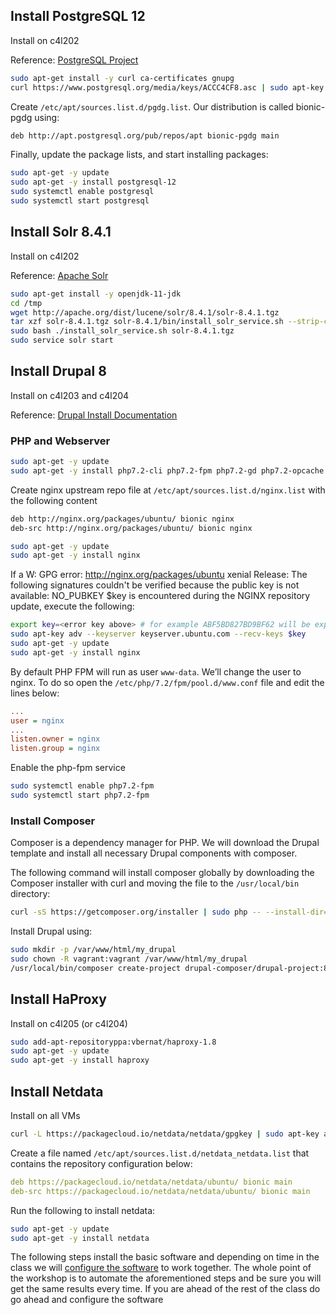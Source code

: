 ## Install PostgreSQL 12 

Install on c4l202

Reference: [PostgreSQL Project](https://wiki.postgresql.org/wiki/Apt)

```bash
sudo apt-get install -y curl ca-certificates gnupg
curl https://www.postgresql.org/media/keys/ACCC4CF8.asc | sudo apt-key add -
```

Create `/etc/apt/sources.list.d/pgdg.list`. Our distribution is called bionic-pgdg using:

```bash
deb http://apt.postgresql.org/pub/repos/apt bionic-pgdg main
```

Finally, update the package lists, and start installing packages:


```bash
sudo apt-get -y update
sudo apt-get -y install postgresql-12
sudo systemctl enable postgresql
sudo systemctl start postgresql
```

## Install Solr 8.4.1

Install on c4l202

Reference: [Apache Solr](https://lucene.apache.org/solr/guide/8_4/installing-solr.html)

```bash
sudo apt-get install -y openjdk-11-jdk
cd /tmp
wget http://apache.org/dist/lucene/solr/8.4.1/solr-8.4.1.tgz
tar xzf solr-8.4.1.tgz solr-8.4.1/bin/install_solr_service.sh --strip-components=2
sudo bash ./install_solr_service.sh solr-8.4.1.tgz
sudo service solr start
```

## Install Drupal 8

Install on c4l203 and c4l204

Reference: [Drupal Install Documentation](https://www.drupal.org/docs/8/install)

### PHP and Webserver

```bash
sudo apt-get -y update
sudo apt-get -y install php7.2-cli php7.2-fpm php7.2-gd php7.2-opcache php7.2-json php7.2-xml php7.2-curl php7.2-zip php7.2-mbstring unzip git
```

Create nginx upstream repo file at `/etc/apt/sources.list.d/nginx.list` with the following content

```bash
deb http://nginx.org/packages/ubuntu/ bionic nginx
deb-src http://nginx.org/packages/ubuntu/ bionic nginx
```

```bash
sudo apt-get -y update
sudo apt-get -y install nginx
```

If a W: GPG error: http://nginx.org/packages/ubuntu xenial Release: The following signatures couldn't be verified because the public key is not available: NO_PUBKEY $key is encountered during the NGINX repository update, execute the following:

```bash
export key=<error key above> # for example ABF5BD827BD9BF62 will be export key=ABF5BD827BD9BF62
sudo apt-key adv --keyserver keyserver.ubuntu.com --recv-keys $key
sudo apt-get -y update
sudo apt-get -y install nginx
```

By default PHP FPM will run as user `www-data`. We’ll change the user to nginx. To do so open the `/etc/php/7.2/fpm/pool.d/www.conf` file and edit the lines below:

```ini
...
user = nginx
...
listen.owner = nginx
listen.group = nginx
```

Enable the php-fpm service

```bash
sudo systemctl enable php7.2-fpm
sudo systemctl start php7.2-fpm
```

### Install Composer

Composer is a dependency manager for PHP. We will download the Drupal template and install all necessary Drupal components with composer.

The following command will install composer globally by downloading the Composer installer with curl and moving the file to the `/usr/local/bin` directory:

```bash
curl -sS https://getcomposer.org/installer | sudo php -- --install-dir=/usr/local/bin --filename=composer
```

Install Drupal using:

```bash
sudo mkdir -p /var/www/html/my_drupal
sudo chown -R vagrant:vagrant /var/www/html/my_drupal
/usr/local/bin/composer create-project drupal-composer/drupal-project:8.x-dev /var/www/html/my_drupal --no-interaction
```

## Install HaProxy

Install on c4l205 (or c4l204)

```bash
sudo add-apt-repositoryppa:vbernat/haproxy-1.8
sudo apt-get -y update
sudo apt-get -y install haproxy
```

## Install Netdata

Install on all VMs

```bash
curl -L https://packagecloud.io/netdata/netdata/gpgkey | sudo apt-key add -
```

Create a file named `/etc/apt/sources.list.d/netdata_netdata.list` that contains the repository configuration below:

```yaml
deb https://packagecloud.io/netdata/netdata/ubuntu/ bionic main
deb-src https://packagecloud.io/netdata/netdata/ubuntu/ bionic main
```

Run the following to install netdata:

```bash
sudo apt-get -y update 
sudo apt-get -y install netdata
```

The following steps install the basic software and depending on time in the class we will [configure the software](manual_ubuntu_configure.md) to work together. The whole point of the workshop is to automate the aforementioned steps and be sure you will get the same results every time. If you are ahead of the rest of the class do go ahead and configure the software
